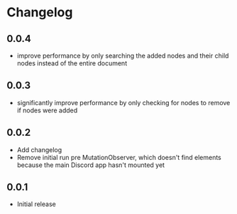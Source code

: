 # Changelog

## 0.0.4
- improve performance by only searching the added nodes and their child nodes instead of the entire document

## 0.0.3
- significantly improve performance by only checking for nodes to remove if nodes were added

## 0.0.2
- Add changelog
- Remove initial run pre MutationObserver, which doesn't find elements because the main Discord app hasn't mounted yet

## 0.0.1
- Initial release
